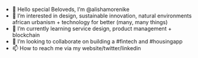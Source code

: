 - 👋 Hello special Beloveds, I’m @alishamorenike
- 👀 I’m interested in design, sustainable innovation, natural environments african urbanism + technology for better (many, many things)
- 🌱 I’m currently learning service design, product management + blockchain
- 💞️ I’m looking to collaborate on building a #fintech and #housingapp
- 📫 How to reach me via my website/twitter/linkedin

<!---
alishamorenike/alishamorenike is a ✨ special ✨ repository because its `README.md` (this file) appears on your GitHub profile.
You can click the Preview link to take a look at your changes.
--->
